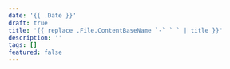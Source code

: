 ```yaml
---
date: '{{ .Date }}'
draft: true
title: '{{ replace .File.ContentBaseName `-` ` ` | title }}'
description: ''
tags: []
featured: false
---
```


